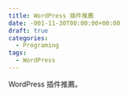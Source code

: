 ```yaml
---
title: WordPress 插件推薦
date: -001-11-30T00:00:00+00:00
draft: true
categories:
  - Programing
tags:
  - WordPress
---
```


WordPress 插件推薦。

<!--more-->
